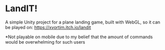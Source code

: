 # LandIT!

A simple Unity project for a plane landing game, built with WebGL, so it can be played on:
https://xvortim.itch.io/landit

*Not playable on mobile due to my belief that the amount of commands would be overwhelming for such users

